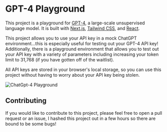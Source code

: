 # GPT-4 Playground

This project is a playground for [GPT-4](https://openai.com/blog/openai-api/), a large-scale unsupervised language model. It is built with [Next.js](https://nextjs.org/), [Tailwind CSS](https://tailwindcss.com/), and [React](https://reactjs.org/). 

This project allows you to use your API key in a mock ChatGPT environment...this is especially useful for testing out your GPT-4 API key! Additionally, there is a playground environment that allows you to test out your API key with a variety of parameters including increasing your token limit to 31,768 (if you have gotten off of the waitlist).

All API keys are stored in your browser's local storage, so you can use this project without having to worry about your API key being stolen.

![ChatGpt-4 Playground](https://i.imgur.com/ihZPFOJ.png)

## Contributing
If you would like to contribute to this project, please feel free to open a pull request or an issue, I hashed this project out in a few hours so there are bound to be some bugs!